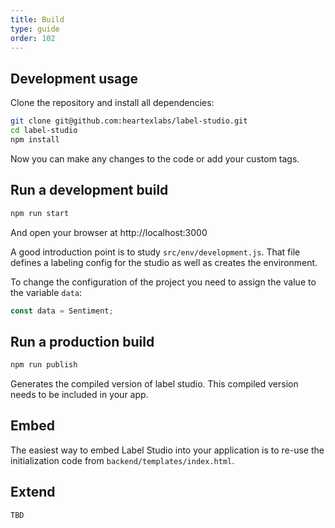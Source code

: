 ```yaml
---
title: Build
type: guide
order: 102
---
```


## Development usage

Clone the repository and install all dependencies:

```bash
git clone git@github.com:heartexlabs/label-studio.git
cd label-studio
npm install
```

Now you can make any changes to the code or add your custom tags.

## Run a development build

```bash
npm run start
```

And open your browser at http://localhost:3000

A good introduction point is to study `src/env/development.js`. That file defines a labeling config for the studio as well as creates the environment.

To change the configuration of the project you need to assign the value to the variable `data`:

```javascript
const data = Sentiment;
```

## Run a production build

```bash
npm run publish
```

Generates the compiled version of label studio. This compiled version needs to be included in your app.

## Embed

The easiest way to embed Label Studio into your application is to re-use the initialization code from `backend/templates/index.html`.

## Extend

```
TBD
```
